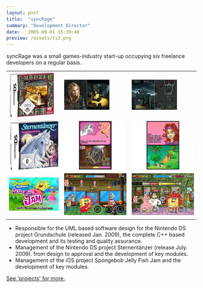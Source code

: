 ```yaml
---
layout: post
title:  "syncRage"
summary: "Development Director"
date:   2005-09-01 15:39:40
preview: /assets/ti2.png
---
```


syncRage was a small games-industry start-up occupying six freelance developers on a regular basis.

|   |   |   |
|---|---|---|
|![Tintenhertz 1](/assets/ti1.png)|![Tintenhertz 2](/assets/ti3.png)|![Tintenhertz 3](/assets/ti4.png)|
|![Sternentaenzer 1](/assets/sternentaenzer_box.jpg)|![Sternentaenzer 2](/assets/sternentaenzer_grooming.jpg)|![Sternentaenzer 3](/assets/sternentaenzer_lina.jpg)|
|![Spongebob 1](/assets/spongebob_screen_start.jpg)|![Spongebob 2](/assets/spongebob_screen_guitar.jpg)|![Spongebob 3](/assets/spongebob_screen_stars.jpg)|
|   |   |   |

* Responsible for the UML based software design for the Nintendo DS project Grundschule (released Jan. 2009), the complete C++ based development and its testing and quality assurance.
* Management of the Nintendo DS project Sternentänzer (release July. 2009). from design to approval and the development of key modules.
* Management of the iOS project Spongebob Jelly Fish Jam and the development of key modules.

<a href="/projects">See 'projects' for more.</a>

